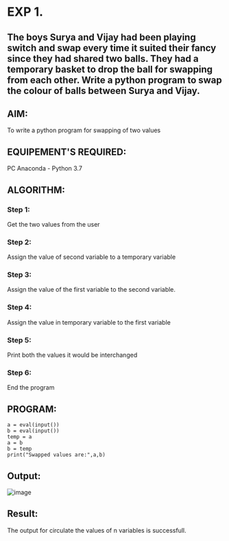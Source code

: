 # EXP 1. 
## The boys Surya and Vijay had been playing switch and swap every time it suited their fancy since they had shared two balls. They had a temporary basket to drop the ball for swapping from each other. Write a python program to swap the colour of balls between Surya and Vijay.

## AIM:
To write a python program for swapping of two values
## EQUIPEMENT'S REQUIRED: 
PC
Anaconda - Python 3.7
## ALGORITHM: 
### Step 1:
Get the two values from the user
### Step 2: 
Assign the value of second variable to a temporary variable 
### Step 3: 
Assign the value of the first variable to the second variable.
### Step 4:  
Assign the value in temporary variable to the first variable
### Step 5: 
Print both the values it would be interchanged
### Step 6: 
End the program
## PROGRAM:

```
a = eval(input())
b = eval(input())
temp = a
a = b
b = temp
print("Swapped values are:",a,b)
```
## Output:
![image](https://github.com/lalitchandran/PYTHON-PROGRAMMING/assets/137707725/76402d4e-d07c-47b5-8406-419a2d928225)




## Result:
The output for circulate the values of n variables is successfull.


